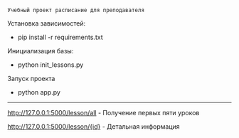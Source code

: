 `Учебный проект расписание для преподавателя`

Установка зависимостей:

 - pip install -r requirements.txt
 
Инициализация базы:

 - python init_lessons.py
 
Запуск проекта

 -  python app.py

---


http://127.0.0.1:5000/lesson/all - Получение первых пяти уроков

http://127.0.0.1:5000/lesson/{id} - Детальная информация
